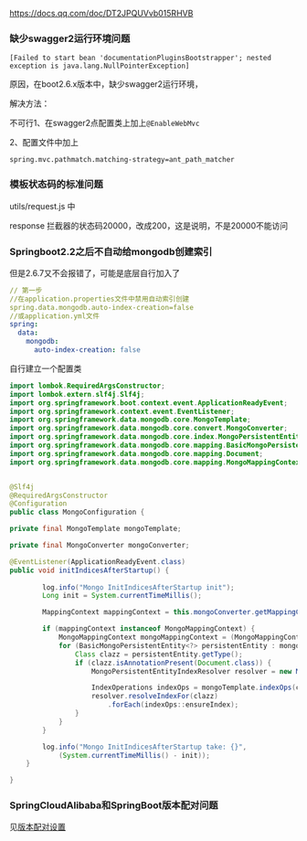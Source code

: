 https://docs.qq.com/doc/DT2JPQUVvb015RHVB



### 缺少swagger2运行环境问题

`[Failed to start bean 'documentationPluginsBootstrapper'; nested exception is java.lang.NullPointerException]`

原因，在boot2.6.x版本中，缺少swagger2运行环境，

解决方法：

不可行1、在swagger2点配置类上加上`@EnableWebMvc`

2、配置文件中加上

```
spring.mvc.pathmatch.matching-strategy=ant_path_matcher
```



### 模板状态码的标准问题

utils/request.js 中

response 拦截器的状态码20000，改成200，这是说明，不是20000不能访问



### Springboot2.2之后不自动给mongodb创建索引

但是2.6.7又不会报错了，可能是底层自行加入了

```yaml
// 第一步
//在application.properties文件中禁用自动索引创建
spring.data.mongodb.auto-index-creation=false
//或application.yml文件
spring:
  data:
    mongodb:
      auto-index-creation: false

```

自行建立一个配置类

```java
import lombok.RequiredArgsConstructor;
import lombok.extern.slf4j.Slf4j;
import org.springframework.boot.context.event.ApplicationReadyEvent;
import org.springframework.context.event.EventListener;
import org.springframework.data.mongodb.core.MongoTemplate;
import org.springframework.data.mongodb.core.convert.MongoConverter;
import org.springframework.data.mongodb.core.index.MongoPersistentEntityIndexResolver;
import org.springframework.data.mongodb.core.mapping.BasicMongoPersistentEntity;
import org.springframework.data.mongodb.core.mapping.Document;
import org.springframework.data.mongodb.core.mapping.MongoMappingContext;


@Slf4j
@RequiredArgsConstructor
@Configuration
public class MongoConfiguration {

private final MongoTemplate mongoTemplate;

private final MongoConverter mongoConverter;

@EventListener(ApplicationReadyEvent.class)
public void initIndicesAfterStartup() {
		
		log.info("Mongo InitIndicesAfterStartup init");
		Long init = System.currentTimeMillis();

		MappingContext mappingContext = this.mongoConverter.getMappingContext();

		if (mappingContext instanceof MongoMappingContext) {
			MongoMappingContext mongoMappingContext = (MongoMappingContext) mappingContext;
			for (BasicMongoPersistentEntity<?> persistentEntity : mongoMappingContext.getPersistentEntities()) {
				Class clazz = persistentEntity.getType();
				if (clazz.isAnnotationPresent(Document.class)) {
					MongoPersistentEntityIndexResolver resolver = new MongoPersistentEntityIndexResolver(mongoMappingContext);

					IndexOperations indexOps = mongoTemplate.indexOps(clazz);
					resolver.resolveIndexFor(clazz)
						.forEach(indexOps::ensureIndex);
				}
			}
		}

		log.info("Mongo InitIndicesAfterStartup take: {}",
			(System.currentTimeMillis() - init));
    }

}

```





### SpringCloudAlibaba和SpringBoot版本配对问题

见[版本配对设置](https://github.com/alibaba/spring-cloud-alibaba/wiki/%E7%89%88%E6%9C%AC%E8%AF%B4%E6%98%8E)

